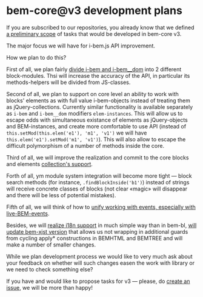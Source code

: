 # bem-core@v3 development plans

If you are subscribed to our repositories, you already know that we defined [a preliminary scope](https://github.com/bem/bem-core/issues?milestone=6&state=open) of tasks that would be developed in bem-core v3.

The major focus we will have for i-bem.js API improvement. 

How we plan to do this?

First of all, we plan fairly [divide i-bem and i-bem__dom](https://github.com/bem/bem-core/issues/413) into 2 different block-modules. Thsi will increase the accuracy of the API, in particular its methods-helpers will be divided from JS-classes.

Second of all, we plan to support on core level an ability to work with blocks' elements as with full value i-bem-objects instead of treating them as jQuery-collections. Currently similar functionality is available separately as `i-bem` and `i-bem__dom` modifiers `elem-instances`. This will allow us to escape odds with simultaneous existance  of elements as jQuery-objects and BEM-instances, and create more comfortable to use API (instead of `this.setMod(this.elem('e1'), 'm1', 'v1')` we will have `this.elem('e1').setMod('m1', 'v1')`). This will also allow to escape the difficult polymorphism of a number of methods inside the core.

Third of all, we will improve the realization and commit to the core blocks and elements [collection's support](https://github.com/bem/bem-core/issues/582).

Forth of all, ym module system integration will become more tight — block search methods (for instance, `.findBlockInside('b1')`) instead of strings will receive concrete classes of blocks (not clear «magic» will disappear and there will be less of potential mistakes).

Fifth of all, we will think of how to [unify working with events, especially with live-BEM-events](https://github.com/bem/bem-core/issues/394).

Besides, we will [realize i18n support](https://github.com/bem/bem-core/issues/576) in much simple way than in bem-bl, [will update bem-xjst version](https://github.com/bem/bem-core/issues/491) that allows us not wrapping in additional guards from cycling apply* constructions in BEMHTML and BEMTREE and will make a number of smaller changes.

While we plan development process we would like to very much ask about your feedback on whether will such changes easen the work with library or we need to check something else?

If you have and would like to propose tasks for v3 — please, do [create an issue](https://github.com/bem/bem-core/issues/new), we will be more than happy!
